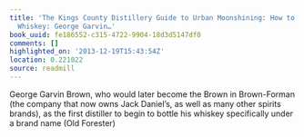 ```yaml
---
title: 'The Kings County Distillery Guide to Urban Moonshining: How to Make and Drink
  Whiskey: George Garvin…'
book_uuid: fe186552-c315-4722-9904-18d3d5147df0
comments: []
highlighted_on: '2013-12-19T15:43:54Z'
location: 0.221022
source: readmill
---
```


George Garvin Brown, who would later become the Brown in Brown-Forman (the company that now owns Jack Daniel’s, as well as many other spirits brands), as the first distiller to begin to bottle his whiskey specifically under a brand name (Old Forester)